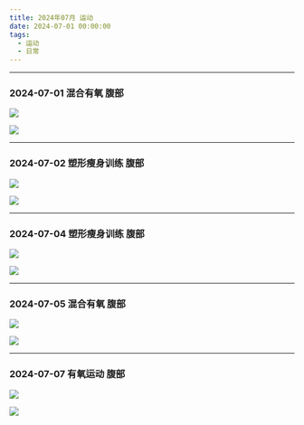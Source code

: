 ```yaml
---
title: 2024年07月 运动
date: 2024-07-01 00:00:00
tags: 
  - 运动
  - 日常
---
```


<link rel="stylesheet" href="/../css/base.css">
<link rel="stylesheet" href="/../css/center.css">
<link rel="stylesheet" href="/../css/images.css">

--- 

### 2024-07-01 混合有氧 腹部


<img class="half" src="/../images/exercise/2024-07-01_混合有氧.jpg"></img>



<img class="half" src="/../images/exercise/2024-07-01_腹部.jpg"></img>



--- 

### 2024-07-02 塑形瘦身训练 腹部


<img class="half" src="/../images/exercise/2024-07-02_塑形瘦身训练.jpg"></img>



<img class="half" src="/../images/exercise/2024-07-02_腹部.jpg"></img>



--- 

### 2024-07-04 塑形瘦身训练 腹部


<img class="half" src="/../images/exercise/2024-07-04_塑形瘦身训练.jpg"></img>



<img class="half" src="/../images/exercise/2024-07-04_腹部.jpg"></img>



--- 

### 2024-07-05 混合有氧 腹部


<img class="half" src="/../images/exercise/2024-07-05_混合有氧.jpg"></img>



<img class="half" src="/../images/exercise/2024-07-05_腹部.jpg"></img>



--- 

### 2024-07-07 有氧运动 腹部


<img class="half" src="/../images/exercise/2024-07-07_有氧运动.jpg"></img>



<img class="half" src="/../images/exercise/2024-07-07_腹部.jpg"></img>


